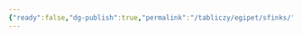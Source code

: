 ```yaml
---
{"ready":false,"dg-publish":true,"permalink":"/tabliczy/egipet/sfinks/","dgPassFrontmatter":true}
---
```



